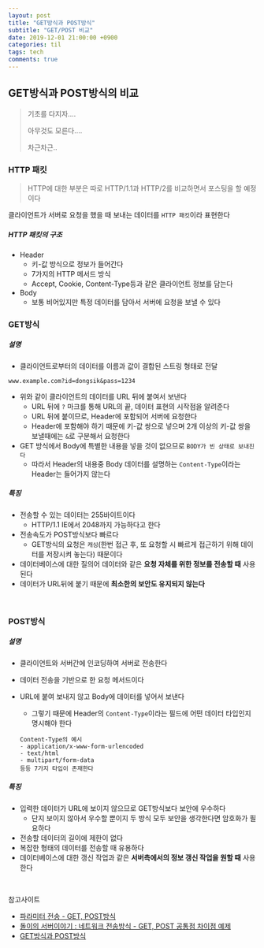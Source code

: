 ```yaml
---
layout: post
title: "GET방식과 POST방식"
subtitle: "GET/POST 비교"
date: 2019-12-01 21:00:00 +0900
categories: til
tags: tech
comments: true
---
```


## GET방식과 POST방식의 비교

> 기초를 다지자....
>
> 아무것도 모른다....
>
> 차근차근..

### HTTP 패킷

> HTTP에 대한 부분은 따로 HTTP/1.1과 HTTP/2를 비교하면서 포스팅을 할 예정이다

클라이언트가 서버로 요청을 했을 때 보내는 데이터를 `HTTP 패킷`이라 표현한다

##### HTTP 패킷의 구조

- Header
  - 키-값 방식으로 정보가 들어간다
  - 7가지의 HTTP 메서드 방식
  - Accept, Cookie, Content-Type등과 같은 클라이언트 정보를 담는다
- Body
  - 보통 비어있지만 특정 데이터를 담아서 서버에 요청을 보낼 수 있다

### GET방식

##### 설명

- 클라이언트로부터의 데이터를 이름과 값이 결합된 스트링 형태로 전달

```
www.example.com?id=dongsik&pass=1234
```

- 위와 같이 클라이언트의 데이터를 URL 뒤에 붙여서 보낸다
  - URL 뒤에 `?` 마크를 통해 URL의 끝, 데이터 표현의 시작점을 알려준다
  - URL 뒤에 붙이므로, Header에 포함되어 서버에 요청한다
  - Header에 포함해야 하기 때문에 키-값 쌍으로 넣으며 2개 이상의 키-값 쌍을 보낼때에는 `&`로 구분해서 요청한다
- GET 방식에서 Body에 특별한 내용을 넣을 것이 없으므로 `BODY가 빈 상태로 보내진다`
  - 따라서 Header의 내용중 Body 데이터를 설명하는 `Content-Type`이라는 Header는 들어가지 않는다

##### 특징

- 전송할 수 있는 데이터는 255바이트이다
  - HTTP/1.1 IE에서 2048까지 가능하다고 한다
- 전송속도가 POST방식보다 빠르다
  - GET방식의 요청은 `캐싱`(한번 접근 후, 또 요청할 시 빠르게 접근하기 위해 데이터를 저장시켜 놓는다) 때문이다
- 데이터베이스에 대한 질의어 데이터와 같은 **요청 자체를 위한 정보를 전송할 때** 사용된다
- 데이터가 URL뒤에 붙기 때문에 **최소한의 보안도 유지되지 않는다**

<br>

### POST방식

##### 설명

- 클라이언트와 서버간에 인코딩하여 서버로 전송한다

- 데이터 전송을 기반으로 한 요청 메서드이다

- URL에 붙여 보내지 않고 Body에 데이터를 넣어서 보낸다

  - 그렇기 때문에 Header의 `Content-Type`이라는 필드에 어떤 데이터 타입인지 명시해야 한다

  ```
  Content-Type의 예시
  - application/x-www-form-urlencoded
  - text/html
  - multipart/form-data
  등등 7가지 타입이 존재한다
  ```

##### 특징

- 입력한 데이터가 URL에 보이지 않으므로 GET방식보다 보안에 우수하다
  - 단지 보이지 않아서 우수할 뿐이지 두 방식 모두 보안을 생각한다면 암호화가 필요하다
- 전송할 데이터의 길이에 제한이 없다
- 복잡한 형태의 데이터를 전송할 때 유용하다
- 데이터베이스에 대한 갱신 작업과 같은 **서버측에서의 정보 갱신 작업을 원할 때** 사용한다

<br>

참고사이트

- [파라미터 전송 - GET, POST방식](https://all-record.tistory.com/100)
- [돌이의 서버이야기 : 네트워크 전송방식 - GET, POST 공통점 차이점 예제](https://soul0.tistory.com/185)
- [GET방식과 POST방식](https://mommoo.tistory.com/60)